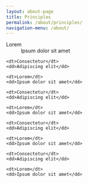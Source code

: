 ```yaml
---
layout: about-page
title: Principles
permalink: /about/principles/
navigation-menu: /about/
---
```


<dl>
    <dt>Lorem</dt>
    <dd>Ipsum dolor sit amet</dd>

    <dt>Consectetur</dt>
    <dd>Adipiscing elit</dd>
    
    <dt>Lorem</dt>
    <dd>Ipsum dolor sit amet</dd>

    <dt>Consectetur</dt>
    <dd>Adipiscing elit</dd>
    
    <dt>Lorem</dt>
    <dd>Ipsum dolor sit amet</dd>

    <dt>Consectetur</dt>
    <dd>Adipiscing elit</dd>
    
    <dt>Lorem</dt>
    <dd>Ipsum dolor sit amet</dd>

    <dt>Consectetur</dt>
    <dd>Adipiscing elit</dd>
    
    <dt>Lorem</dt>
    <dd>Ipsum dolor sit amet</dd>
</dl>
